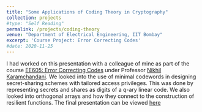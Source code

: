 ```yaml
---
title: "Some Applications of Coding Theory in Cryptography"
collection: projects
#type: "Self Reading"
permalink: /projects/coding-theory
venue: "Department of Electrical Engineering, IIT Bombay"
excerpt: 'Course Project: Error Correcting Codes'
#date: 2020-11-25
---
```


I had worked on this presentation with a colleague of mine as part of the course [EE605: Error Correcting Codes](https://www.ee.iitb.ac.in/web/academics/courses/EE605) under Professor [Nikhil Karamchandani](https://sites.google.com/site/nikhilkaram/). We looked into the use of minimal codewords in designing secret-sharing schemes with tailored access privileges. This was done by representing secrets and shares as digits of a q-ary linear code. We also looked into orthogonal arrays and how they connect to the construction of resilient functions. The final presentation can be viewed [here](https://ishankapnadak.github.io/files/coding-theory.pdf)